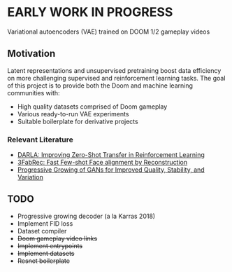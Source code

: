 # EARLY WORK IN PROGRESS

Variational autoencoders (VAE) trained on DOOM 1/2 gameplay videos

## Motivation
Latent representations and unsupervised pretraining boost data efficiency on more challenging supervised and reinforcement learning tasks. The goal of this project is to provide both the Doom and machine learning communities with:
- High quality datasets comprised of Doom gameplay
- Various ready-to-run VAE experiments
- Suitable boilerplate for derivative projects

### Relevant Literature
- [DARLA: Improving Zero-Shot Transfer in Reinforcement Learning](https://arxiv.org/abs/1707.08475)
- [3FabRec: Fast Few-shot Face alignment by Reconstruction](https://arxiv.org/abs/1911.10448)
- [Progressive Growing of GANs for Improved Quality, Stability, and Variation](https://arxiv.org/abs/1710.10196)

## TODO
- Progressive growing decoder (a la Karras 2018)
- Implement FID loss
- Dataset compiler
- ~~Doom gameplay video links~~
- ~~Implement entrypoints~~
- ~~Implement datasets~~
- ~~Resnet boilerplate~~

